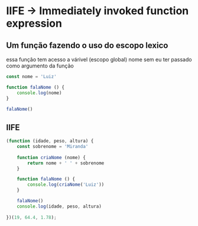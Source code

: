 # IIFE -> Immediately invoked function expression

## Um função fazendo o uso do escopo lexico

essa função tem acesso a várivel (escopo global) nome sem eu ter passado como argumento da função

``` javascript
const nome = 'Luiz'

function falaNome () {
    console.log(nome)
}

falaNome()
```

## IIFE

``` javascript 
(function (idade, peso, altura) {
    const sobrenome = 'Miranda'
    
    function criaNome (nome) {
        return nome + ' ' + sobrenome
    }

    function falaNome () {
        console.log(criaNome('Luiz'))
    }

    falaNome()
    console.log(idade, peso, altura)
     
})(19, 64.4, 1.78);
```